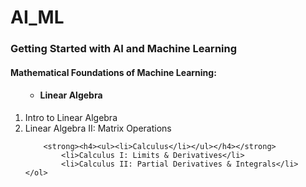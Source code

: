 # AI_ML
<h3>Getting Started with AI and Machine Learning</h3>
<h4>Mathematical Foundations of Machine Learning:</h4>
    <ol>
        <strong><h4><ul><li>Linear Algebra</li></ul></h4></strong>
            <li>Intro to Linear Algebra</li>
            <li>Linear Algebra II: Matrix Operations</li>
        
        <strong><h4><ul><li>Calculus</li></ul></h4></strong>
            <li>Calculus I: Limits & Derivatives</li>
            <li>Calculus II: Partial Derivatives & Integrals</li>
    </ol>
  
    
  
